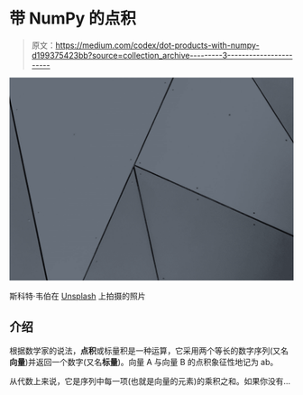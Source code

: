 # 带 NumPy 的点积

> 原文：<https://medium.com/codex/dot-products-with-numpy-d199375423bb?source=collection_archive---------3----------------------->

![](img/c67531b116ebd10826660de66075e1c5.png)

斯科特·韦伯在 [Unsplash](https://unsplash.com?utm_source=medium&utm_medium=referral) 上拍摄的照片

## 介绍

根据数学家的说法，**点积**或标量积是一种运算，它采用两个等长的数字序列(又名**向量**)并返回一个数字(又名**标量**)。向量 A 与向量 B 的点积象征性地记为 ab。

从代数上来说，它是序列中每一项(也就是向量的元素)的乘积之和。如果你没有…